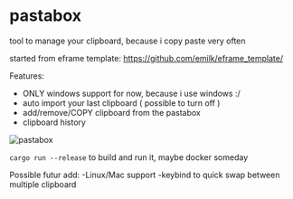 # pastabox

tool to manage your clipboard, because i copy paste very often

started from eframe template: https://github.com/emilk/eframe_template/

Features:   
 - ONLY windows support for now, because i use windows :/
 - auto import your last clipboard ( possible to turn off )
 - add/remove/COPY clipboard from the pastabox
 - clipboard history


![pastabox](https://i.imgur.com/ojJGmMR.png)


```cargo run --release``` to build and run it, maybe docker someday


Possible futur add:
-Linux/Mac support
-keybind to quick swap between multiple clipboard
